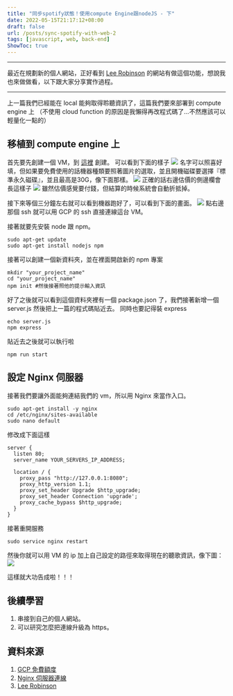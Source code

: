 ```yaml
---
title: "同步spotify狀態！使用compute Engine跟nodeJS - 下"
date: 2022-05-15T21:17:12+08:00
draft: false
url: /posts/sync-spotify-with-web-2
tags: [javascript, web, back-end]
ShowToc: true
---
```

***
最近在規劃新的個人網站，正好看到 [Lee Robinson](https://leerob.io/) 的網站有做這個功能，想說我也來做做看，以下跟大家分享實作過程。
***

上一篇我們已經能在 local 能夠取得聆聽資訊了，這篇我們要來部署到 compute engine 上
（不使用 cloud function 的原因是我懶得再改程式碼了...不然應該可以輕量化一點的）

## 移植到 compute engine 上
首先要先創建一個 VM，到 [這裡](https://console.cloud.google.com/compute/instances) 創建。
可以看到下面的樣子
![](/images/compute-spotify/Screen%20Shot%202022-05-15%20at%2020.57.37.png)
名字可以照喜好填，但如果要免費使用的話機器種類要照著圖片的選取，並且開機磁碟要選擇『標準永久磁碟』，並且最高是30G，像下面那樣。
![](/images/compute-spotify/開機磁碟.png)
正確的話右邊估價的側邊欄會長這樣子
![](/images/compute-spotify/估價.png)
雖然估價感覺要付錢，但結算的時候系統會自動折抵掉。

接下來等個三分鐘左右就可以看到機器跑好了，可以看到下面的畫面。
![](/images/compute-spotify/創建完成.png)
點右邊那個 ssh 就可以用 GCP 的 ssh 直接連線這台 VM。

接著就要先安裝 node 跟 npm。
```shell
sudo apt-get update
sudo apt-get install nodejs npm
```
接著可以創建一個新資料夾，並在裡面開啟新的 npm 專案
```shell
mkdir "your_project_name"
cd "your_project_name"
npm init #然後接著照他的提示輸入資訊
```
好了之後就可以看到這個資料夾裡有一個 package.json 了，我們接著新增一個 server.js 然後把上一篇的程式碼貼近去。
同時也要記得裝 express
```shell
echo server.js
npm express
```

貼近去之後就可以執行啦
```shell
npm run start
```

## 設定 Nginx 伺服器
接著我們要讓外面能夠連結我們的 vm，所以用 Nginx 來當作入口。
```shell
sudo apt-get install -y nginx
cd /etc/nginx/sites-available
sudo nano default
```
修改成下面這樣
```
server {
  listen 80;
  server_name YOUR_SERVERS_IP_ADDRESS;

  location / {
    proxy_pass "http://127.0.0.1:8080";
    proxy_http_version 1.1;
    proxy_set_header Upgrade $http_upgrade;
    proxy_set_header Connection 'upgrade';
    proxy_cache_bypass $http_upgrade;
  }
}
```
接著重開服務
```shell
sudo service nginx restart
```

然後你就可以用 VM 的 ip 加上自己設定的路徑來取得現在的聽歌資訊，像下圖：
![](/images/compute-spotify/連線成功.png)

這樣就大功告成啦！！！

## 後續學習
1. 串接到自己的個人網站。
2. 可以研究怎麼把連線升級為 https。

## 資料來源
1. [GCP 免費額度](https://cloud.google.com/free)
2. [Nginx 伺服器連線](https://javascript.plainenglish.io/deploy-a-node-js-server-using-google-cloud-compute-engine-87268919de20)
3. [Lee Robinson](https://leerob.io/)



